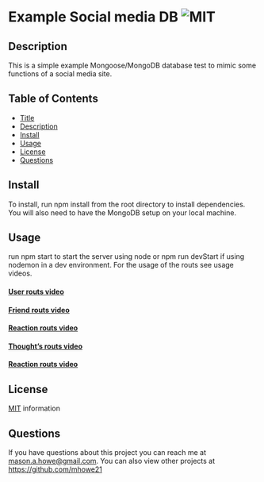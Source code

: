 # Example Social media DB ![MIT](https://img.shields.io/badge/license-MIT-green)

## Description

This is a simple example Mongoose/MongoDB database test to mimic some functions of a social media site.

## Table of Contents

- [Title](#Title)
- [Description](#Description)
- [Install](#Install)
- [Usage](#Usage)
- [License](#License)
- [Questions](#Questions)

## Install

To install, run npm install from the root directory to install dependencies. You will also need to have the MongoDB setup on your local machine.

## Usage

run npm start to start the server using node or npm run devStart if using nodemon in a dev environment. For the usage of the routs see usage videos.

#### [User routs video](https://drive.google.com/file/d/1WiSZsNgcZekBHCQPWjPY5w33Yjfck1BT/view?usp=sharing)

#### [Friend routs video](https://drive.google.com/file/d/1c_7O3u_ahdRQiZd3jzchLvDNpc3ZIqfU/view?usp=sharing)

#### [Reaction routs video](https://drive.google.com/file/d/14Js5hnxa49NdDoara_pxDIyKx9QFPyhJ/view?usp=sharing)

#### [Thought’s routs video](https://drive.google.com/file/d/1tNa5Sq3eEvzVk-A5XeKyy-KT6qOae4IC/view?usp=sharing)

#### [Reaction routs video](https://drive.google.com/file/d/14Js5hnxa49NdDoara_pxDIyKx9QFPyhJ/view?usp=sharing)

## License

[MIT](https://opensource.org/licenses/MIT) information

## Questions

If you have questions about this project you can reach me at <mason.a.howe@gmail.com>.
You can also view other projects at <https://github.com/mhowe21>
